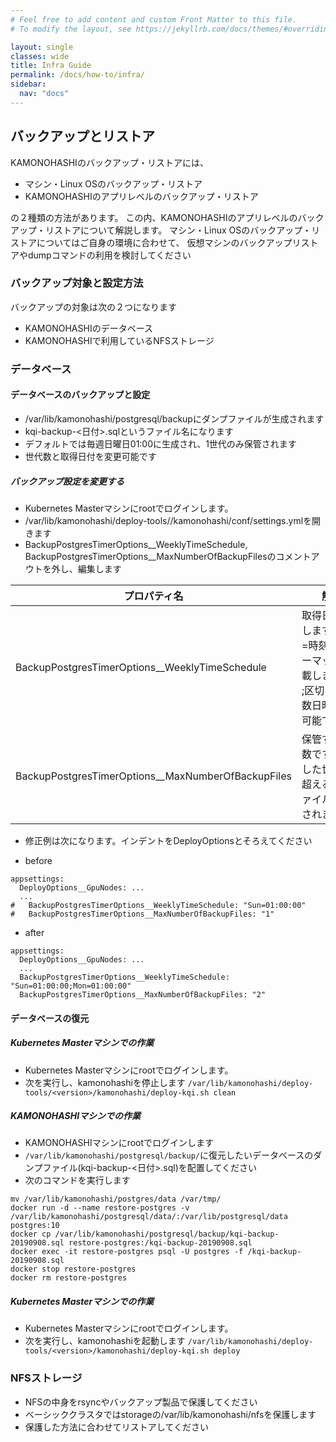 ```yaml
---
# Feel free to add content and custom Front Matter to this file.
# To modify the layout, see https://jekyllrb.com/docs/themes/#overriding-theme-defaults

layout: single
classes: wide
title: Infra Guide
permalink: /docs/how-to/infra/
sidebar:
  nav: "docs"
---
```


## バックアップとリストア

KAMONOHASHIのバックアップ・リストアには、
* マシン・Linux OSのバックアップ・リストア
* KAMONOHASHIのアプリレベルのバックアップ・リストア

の２種類の方法があります。
この内、KAMONOHASHIのアプリレベルのバックアップ・リストアについて解説します。
マシン・Linux OSのバックアップ・リストアについてはご自身の環境に合わせて、
仮想マシンのバックアップリストアやdumpコマンドの利用を検討してください

### バックアップ対象と設定方法
バックアップの対象は次の２つになります
* KAMONOHASHIのデータベース
* KAMONOHASHIで利用しているNFSストレージ


### データベース

#### データベースのバックアップと設定
* /var/lib/kamonohashi/postgresql/backupにダンプファイルが生成されます
* kqi-backup-<日付>.sqlというファイル名になります
* デフォルトでは毎週日曜日01:00に生成され、1世代のみ保管されます
* 世代数と取得日付を変更可能です

##### バックアップ設定を変更する

* Kubernetes Masterマシンにrootでログインします。
* /var/lib/kamonohashi/deploy-tools/<version>/kamonohashi/conf/settings.ymlを開きます
* BackupPostgresTimerOptions__WeeklyTimeSchedule, BackupPostgresTimerOptions__MaxNumberOfBackupFilesのコメントアウトを外し、編集します

|プロパティ名|解説　　　　　|設定例|
|---|-------------|---|
|BackupPostgresTimerOptions__WeeklyTimeSchedule|取得日を指定します。曜日=時刻のフォーマットで記載します。<br>;区切りで複数日時を指定可能です|"Sun=01:00:00;Mon=01:00:00"|
|BackupPostgresTimerOptions__MaxNumberOfBackupFiles|保管する世代数です。指定した世代数を超える古いファイルは削除されます<br>|"2"|

* 修正例は次になります。インデントをDeployOptionsとそろえてください

* before
```
appsettings:
  DeployOptions__GpuNodes: ...
  ...
#   BackupPostgresTimerOptions__WeeklyTimeSchedule: "Sun=01:00:00"
#   BackupPostgresTimerOptions__MaxNumberOfBackupFiles: "1"
```

* after
```
appsettings:
  DeployOptions__GpuNodes: ...
  ...
  BackupPostgresTimerOptions__WeeklyTimeSchedule: "Sun=01:00:00;Mon=01:00:00"
  BackupPostgresTimerOptions__MaxNumberOfBackupFiles: "2"
```

#### データベースの復元
##### Kubernetes Masterマシンでの作業
* Kubernetes Masterマシンにrootでログインします。
* 次を実行し、kamonohashiを停止します
`/var/lib/kamonohashi/deploy-tools/<version>/kamonohashi/deploy-kqi.sh clean`

##### KAMONOHASHIマシンでの作業
* KAMONOHASHIマシンにrootでログインします
* `/var/lib/kamonohashi/postgresql/backup/`に復元したいデータベースのダンプファイル(kqi-backup-<日付>.sql)を配置してください
* 次のコマンドを実行します
```
mv /var/lib/kamonohashi/postgres/data /var/tmp/
docker run -d --name restore-postgres -v /var/lib/kamonohashi/postgresql/data/:/var/lib/postgresql/data postgres:10
docker cp /var/lib/kamonohashi/postgresql/backup/kqi-backup-20190908.sql restore-postgres:/kqi-backup-20190908.sql
docker exec -it restore-postgres psql -U postgres -f /kqi-backup-20190908.sql
docker stop restore-postgres
docker rm restore-postgres
```

##### Kubernetes Masterマシンでの作業
* Kubernetes Masterマシンにrootでログインします。
* 次を実行し、kamonohashiを起動します
`/var/lib/kamonohashi/deploy-tools/<version>/kamonohashi/deploy-kqi.sh deploy`


### NFSストレージ
* NFSの中身をrsyncやバックアップ製品で保護してください
* ベーシッククラスタではstorageの/var/lib/kamonohashi/nfsを保護します
* 保護した方法に合わせてリストアしてください
